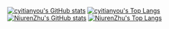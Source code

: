 [![cyitianyou's GitHub stats](https://github-readme-stats.vercel.app/api?username=cyitianyou&cache_seconds=7200&show_icons=true&include_all_commits=true&count_private=true)](https://github.com/cyitianyou)
[![cyitianyou's Top Langs](https://github-readme-stats.vercel.app/api/top-langs/?username=cyitianyou&layout=compact)](https://github.com/cyitianyou)
[![NiurenZhu's GitHub stats](https://github-readme-stats.vercel.app/api?username=NiurenZhu&cache_seconds=7200&show_icons=true&include_all_commits=true&count_private=true)](https://github.com/NiurenZhu)
[![NiurenZhu's Top Langs](https://github-readme-stats.vercel.app/api/top-langs/?username=NiurenZhu&layout=compact)](https://github.com/NiurenZhu)
